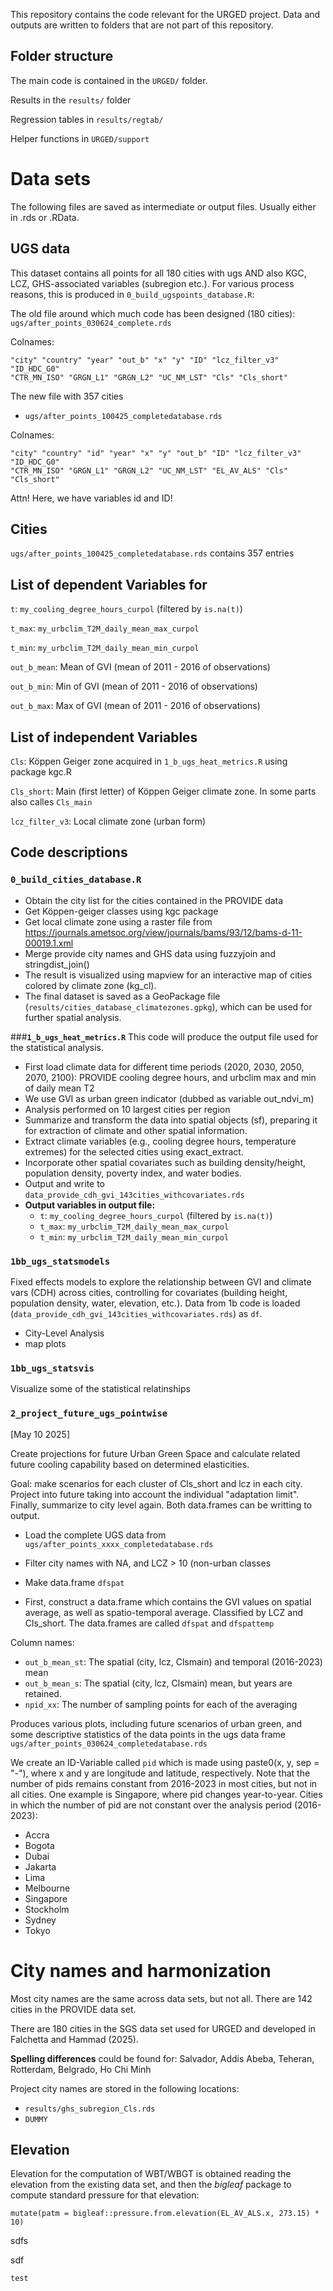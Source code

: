 This repository contains the code relevant for the URGED project. Data and outputs are written to folders that are not part of this repository.
## Folder structure

The main code is contained in the `URGED/` folder.

Results in the `results/` folder

Regression tables in `results/regtab/`

Helper functions in `URGED/support`

# Data sets
The following files are saved as intermediate or output files. Usually either in .rds or .RData.

## UGS data
This dataset contains all points for all 180 cities with ugs AND also KGC, LCZ, GHS-associated variables (subregion etc.). For various process reasons, this is produced in `0_build_ugspoints_database.R`:

The old file around which much code has been designed (180 cities): `ugs/after_points_030624_complete.rds`

Colnames:

	"city" "country" "year" "out_b" "x" "y" "ID" "lcz_filter_v3" "ID_HDC_G0"
	"CTR_MN_ISO" "GRGN_L1" "GRGN_L2" "UC_NM_LST" "Cls" "Cls_short"  


The new file with 357 cities
- `ugs/after_points_100425_completedatabase.rds`

Colnames:

	"city" "country" "id" "year" "x" "y" "out_b" "ID" "lcz_filter_v3" "ID_HDC_G0"
	"CTR_MN_ISO" "GRGN_L1" "GRGN_L2" "UC_NM_LST" "EL_AV_ALS" "Cls" "Cls_short" 
Attn! Here, we have variables id and ID! 

## Cities
`ugs/after_points_100425_completedatabase.rds` contains 357 entries



## List of dependent Variables for 
`t`: `my_cooling_degree_hours_curpol` (filtered by `is.na(t)`)

`t_max`: `my_urbclim_T2M_daily_mean_max_curpol`

`t_min`: `my_urbclim_T2M_daily_mean_min_curpol`

`out_b_mean`: Mean of GVI (mean of 2011 - 2016 of observations)

`out_b_min`: Min of GVI (mean of 2011 - 2016 of observations)

`out_b_max`: Max of GVI (mean of 2011 - 2016 of observations)

## List of independent Variables
`Cls`: Köppen Geiger zone acquired in `1_b_ugs_heat_metrics.R` using package kgc.R

`Cls_short`: Main (first letter) of Köppen Geiger climate zone. In some parts also calles `Cls_main`

`lcz_filter_v3`: Local climate zone (urban form)
 
## Code descriptions
 
### **`0_build_cities_database.R`**
- Obtain the city list for the cities contained in the PROVIDE data
- Get Köppen-geiger classes using kgc package
- Get local climate zone using a raster file from https://journals.ametsoc.org/view/journals/bams/93/12/bams-d-11-00019.1.xml 
- Merge provide city names and GHS data using fuzzyjoin and stringdist_join()
- The result is visualized using mapview for an interactive map of cities colored by climate zone (kg_cl).
- The final dataset is saved as a GeoPackage file (`results/cities_database_climatezones.gpkg`), which can be used for further spatial analysis.

###**`1_b_ugs_heat_metrics.R`**
This code will produce the output file used for the statistical analysis.

- First load climate data for different time periods (2020, 2030, 2050, 2070, 2100): PROVIDE cooling degree hours, and urbclim max and min of daily mean T2
- We use GVI as urban green indicator (dubbed as variable out_ndvi_m)
- Analysis performed on 10 largest cities per region
- Summarize and transform the data into spatial objects (sf), preparing it for extraction of climate and other spatial information.
- Extract climate variables (e.g., cooling degree hours, temperature extremes) for the selected cities using exact_extract.
- Incorporate other spatial covariates such as building density/height, population density, poverty index, and water bodies.
- Output and write to `data_provide_cdh_gvi_143cities_withcovariates.rds`
- **Output variables in output file:**
	- `t`: `my_cooling_degree_hours_curpol` (filtered by `is.na(t)`)
	- `t_max`: `my_urbclim_T2M_daily_mean_max_curpol`
	- `t_min`: `my_urbclim_T2M_daily_mean_min_curpol`


### **`1bb_ugs_statsmodels`**
Fixed effects models to explore the relationship between GVI and climate vars (CDH) across cities, controlling for covariates (building height, population density, water, elevation, etc.).
Data from 1b code is loaded (`data_provide_cdh_gvi_143cities_withcovariates.rds`) as `df`.

- City-Level Analysis
- map plots

### **`1bb_ugs_statsvis`**
Visualize some of the statistical relatinships

### **`2_project_future_ugs_pointwise`**
[May 10 2025]

Create projections for future Urban Green Space and calculate related future cooling capability based on determined elasticities.

Goal: make scenarios for each cluster of Cls_short and lcz in each city. Project into future taking into account the individual "adaptation limit".
Finally, summarize to city level again. Both data.frames can be writting to output.

- Load the complete UGS data from `ugs/after_points_xxxx_completedatabase.rds`
- Filter city names with NA, and LCZ > 10 (non-urban classes
- Make data.frame `dfspat`

- First, construct a data.frame which contains the GVI values on spatial average, as well as spatio-temporal average. Classified by LCZ and Cls_short.
The data.frames are called `dfspat` and `dfspattemp`

Column names:

- `out_b_mean_st`: The spatial (city, lcz, Clsmain) and temporal (2016-2023) mean 
- `out_b_mean_s`: The spatial (city, lcz, Clsmain) mean, but years are retained.
- `npid_xx`: The number of sampling points for each of the averaging

Produces various plots, including future scenarios of urban green, and some descriptive statistics of the data points in the ugs data frame `ugs/after_points_030624_completedatabase.rds`


We create an ID-Variable called `pid` which is made using paste0(x, y, sep = "-"), where x and y are longitude and latitude, respectively.
Note that the number of pids remains constant from 2016-2023 in most cities, but not in all cities. One example is Singapore, where pid changes year-to-year. Cities in which the number of pid are not constant over the analysis period (2016-2023):

* Accra
* Bogota
* Dubai
* Jakarta
* Lima
* Melbourne
* Singapore
* Stockholm
* Sydney
* Tokyo

# City names and harmonization

Most city names are the same across data sets, but not all. There are 142 cities in the PROVIDE data set.

There are 180 cities in the SGS data set used for URGED and developed in Falchetta and Hammad (2025).

**Spelling differences** could be found for:
Salvador, Addis Abeba, Teheran, Rotterdam, Belgrado, Ho Chi Minh

Project city names are stored in the following locations:

- `results/ghs_subregion_Cls.rds` 
- `DUMMY`

## Elevation
Elevation for the computation of WBT/WBGT is obtained reading the elevation from the existing data set, and then the *bigleaf* package to compute standard pressure for that elevation:

	mutate(patm = bigleaf::pressure.from.elevation(EL_AV_ALS.x, 273.15) * 10)
	
sdfs

sdf

	test 
	